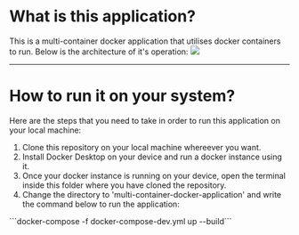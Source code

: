 # What is this application?
This is a multi-container docker application that utilises docker containers to run. Below is the architecture of it's operation: 
<img src="https://res.cloudinary.com/kartik09/image/upload/v1703422611/Multi-container_docker_application_architecture_fof6pn.png" />

<hr/>

# How to run it on your system?
Here are the steps that you need to take in order to run this application on your local machine:
<ol>
  <li>Clone this repository on your local machine whereever you want.</li>
  <li>Install Docker Desktop on your device and run a docker instance using it.</li>
  <li>Once your docker instance is running on your device, open the terminal inside this folder where you have cloned the repository.</li>
  <li>Change the directory to 'multi-container-docker-application' and write the command below to run the application:</li>
</ol>
```docker-compose -f docker-compose-dev.yml up --build```
